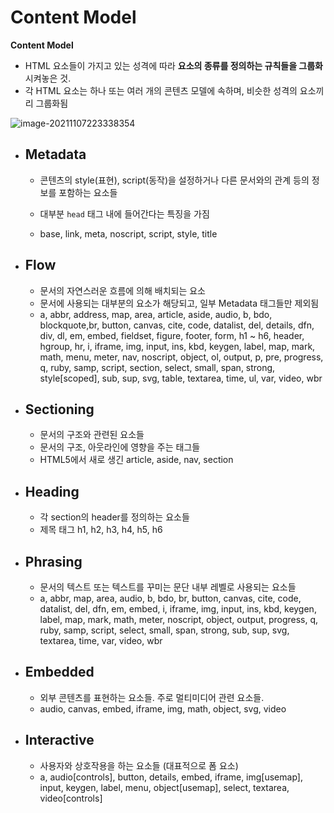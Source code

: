 # Content Model



**Content Model** 

+ HTML 요소들이 가지고 있는 성격에 따라 **요소의 종류를 정의하는 규칙들을 그룹화** 시켜놓은 것.
+ 각 HTML 요소는 하나 또는 여러 개의 콘텐츠 모델에 속하며, 비슷한 성격의 요소끼리 그룹화됨

![image-20211107223338354](C:\Users\Soyi\AppData\Roaming\Typora\typora-user-images\image-20211107223338354.png)



+ ## Metadata

  + 콘텐츠의 style(표현), script(동작)을 설정하거나 다른 문서와의 관계 등의 정보를 포함하는 요소들

  + 대부분 `head` 태그 내에 들어간다는  특징을 가짐
  + base, link, meta, noscript, script, style, title



+ ## Flow

  + 문서의 자연스러운 흐름에 의해 배치되는 요소
  + 문서에 사용되는 대부분의 요소가 해당되고, 일부 Metadata 태그들만 제외됨
  + a, abbr, address, map, area, article, aside, audio, b, bdo, blockquote,br, button, canvas, cite, code, datalist, del, details, dfn, div, dl, em, embed, fieldset, figure, footer, form, h1 ~ h6, header, hgroup, hr, i, iframe, img, input, ins, kbd, keygen, label, map, mark, math, menu, meter, nav, noscript, object, ol,
    output, p, pre, progress, q, ruby, samp, script, section, select, small, span, strong, style[scoped], sub, sup, svg, table, textarea, time, ul, var, video, wbr



+ ## Sectioning

  + 문서의 구조와 관련된 요소들
  + 문서의 구조, 아웃라인에 영향을 주는 태그들
  + HTML5에서 새로 생긴 article, aside, nav, section



+ ## Heading

  + 각 section의 header를 정의하는 요소들
  + 제목 태그 h1, h2, h3, h4, h5, h6



+ ## Phrasing

  + 문서의 텍스트 또는 텍스트를 꾸미는 문단 내부 레벨로 사용되는 요소들
  + a, abbr, map, area, audio, b, bdo, br, button, canvas, cite, code, datalist, del, dfn, em, embed, i, iframe, img, input, ins, kbd, keygen, label, map, mark, math, meter, noscript, object, output, progress, q, ruby, samp, script, select, small, span, strong, sub, sup, svg, textarea, time, var, video, wbr



+ ## Embedded

  + 외부 콘텐츠를 표현하는 요소들. 주로 멀티미디어 관련 요소들.
  + audio, canvas, embed, iframe, img, math, object, svg, video



+ ## Interactive

  + 사용자와 상호작용을 하는 요소들 (대표적으로 폼 요소)
  + a, audio[controls], button, details, embed, iframe, img[usemap], input, keygen, label, menu,
    object[usemap], select, textarea, video[controls]

